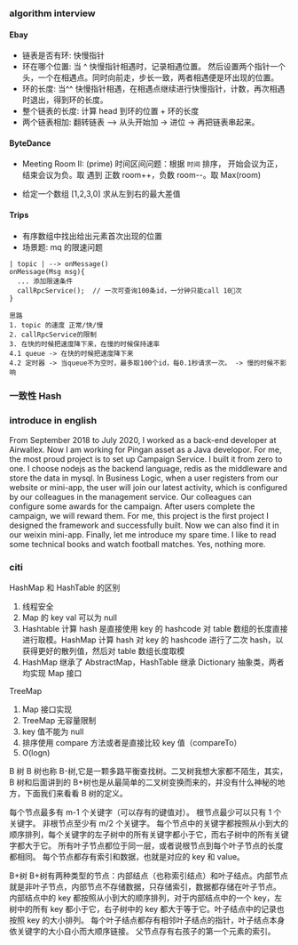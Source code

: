 ### algorithm interview

#### Ebay

- 链表是否有环: 快慢指针
- 环在哪个位置: 当 ^ 快慢指针相遇时，记录相遇位置。 然后设置两个指针一个头，一个在相遇点。同时向前走，步长一致，两者相遇便是环出现的位置。
- 环的长度: 当^^ 快慢指针相遇，在相遇点继续进行快慢指针，计数，再次相遇时退出，得到环的长度。
- 整个链表的长度: 计算 head 到环的位置 + 环的长度
- 两个链表相加: 翻转链表 —> 从头开始加 -> 进位 -> 再把链表串起来。

#### ByteDance

- Meeting Room II: (prime) 时间区间问题：根据 `时间` 排序， 开始会议为正，结束会议为负。取 遇到 正数 room++，负数 room--。取 Max(room)

- 给定一个数组 [1,2,3,0] 求从左到右的最大差值

#### Trips

- 有序数组中找出给出元素首次出现的位置
- 场景题: mq 的限速问题

```
| topic | --> onMessage()
onMessage(Msg msg){
  ... 添加限速条件
  callRpcService();  // 一次可查询100条id，一分钟只能call 10次
}
```

```
思路
1. topic 的速度 正常/快/慢
2. callRpcService的限制
3. 在快的时候把速度降下来，在慢的时候保持速率
4.1 queue -> 在快的时候把速度降下来
4.2 定时器 -> 当queue不为空时，最多取100个id，每0.1秒请求一次。 -> 慢的时候不影响
```

### 一致性 Hash

### introduce in english

From September 2018 to July 2020, I worked as a back-end developer at Airwallex. Now I am working for Pingan asset as a Java developor.
For me, the most proud project is to set up Campaign Service. I built it from zero to one. I choose nodejs as the backend language, redis as the middleware and store the data in mysql. In Business Logic, when a user registers from our website or mini-app, the user will join our latest activity, which is configured by our colleagues in the management service. Our colleagues can configure some awards for the campaign. After users complete the campaign, we will reward them. For me, this project is the first project I designed the framework and successfully built. Now we can also find it in our weixin mini-app.
Finally, let me introduce my spare time. I like to read some technical books and watch football matches.
Yes, nothing more.

### citi

HashMap 和 HashTable 的区别

1. 线程安全
2. Map 的 key val 可以为 null
3. Hashtable 计算 hash 是直接使用 key 的 hashcode 对 table 数组的长度直接进行取模。HashMap 计算 hash 对 key 的 hashcode 进行了二次 hash，以获得更好的散列值，然后对 table 数组长度取模
4. HashMap 继承了 AbstractMap，HashTable 继承 Dictionary 抽象类，两者均实现 Map 接口

TreeMap

1. Map 接口实现
2. TreeMap 无容量限制
3. key 值不能为 null
4. 排序使用 compare 方法或者是直接比较 key 值（compareTo）
5. O(logn)

B 树
B 树也称 B-树,它是一颗多路平衡查找树。二叉树我想大家都不陌生，其实，B 树和后面讲到的 B+树也是从最简单的二叉树变换而来的，并没有什么神秘的地方，下面我们来看看 B 树的定义。

每个节点最多有 m-1 个关键字（可以存有的键值对）。
根节点最少可以只有 1 个关键字。
非根节点至少有 m/2 个关键字。
每个节点中的关键字都按照从小到大的顺序排列，每个关键字的左子树中的所有关键字都小于它，而右子树中的所有关键字都大于它。
所有叶子节点都位于同一层，或者说根节点到每个叶子节点的长度都相同。
每个节点都存有索引和数据，也就是对应的 key 和 value。

B+树
B+树有两种类型的节点：内部结点（也称索引结点）和叶子结点。内部节点就是非叶子节点，内部节点不存储数据，只存储索引，数据都存储在叶子节点。
内部结点中的 key 都按照从小到大的顺序排列，对于内部结点中的一个 key，左树中的所有 key 都小于它，右子树中的 key 都大于等于它。叶子结点中的记录也按照 key 的大小排列。
每个叶子结点都存有相邻叶子结点的指针，叶子结点本身依关键字的大小自小而大顺序链接。
父节点存有右孩子的第一个元素的索引。
